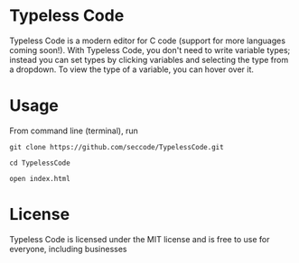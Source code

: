 # Typeless Code
Typeless Code is a modern editor for C code (support for more languages coming soon!). With Typeless Code, you don't need to write variable types; instead you can set types by clicking variables and selecting the type from a dropdown. To view the type of a variable, you can hover over it.

# Usage
From command line (terminal), run
```
git clone https://github.com/seccode/TypelessCode.git
```

```
cd TypelessCode
```

```
open index.html
```

# License
Typeless Code is licensed under the MIT license and is free to use for everyone, including businesses
